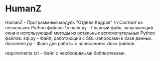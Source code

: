 # HumanZ
HumanZ - Программный модуль "Отдела Кадров" \n
Состоит из нескольких Python файлов: \n
main.py - Главный файл, запускающий окна и использующий методы из остальных вспомогательных Python файлов.
sql.py - Файл, работающий с SQL-запросами к базе данных.
document.py - Файл для работы с написанием .docx файлов.

requirements.txt - Файл с необходимыми библиотеками.
